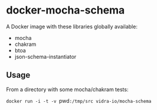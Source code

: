 # docker-mocha-schema

A Docker image with these libraries globally available:

- mocha
- chakram
- btoa
- json-schema-instantiator

## Usage

From a directory with some mocha/chakram tests:

`docker run -i -t -v `pwd`:/tmp/src vidra-io/mocha-schema`
